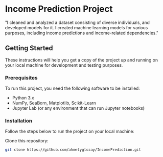 # Income Prediction Project

 "I cleaned and analyzed a dataset consisting of diverse individuals, and developed models for it. I created machine learning models for various purposes, including income predictions and income-related dependencies."

## Getting Started

These instructions will help you get a copy of the project up and running on your local machine for development and testing purposes.

### Prerequisites

To run this project, you need the following software to be installed:

- Python 3.x
- NumPy, SeaBorn, Matplotlib, Scikit-Learn
- Jupyter Lab (or any environment that can run Jupyter notebooks)

### Installation

Follow the steps below to run the project on your local machine:

 Clone this repository:

```bash
git clone https://github.com/ahmetygtozay/IncomePrediction.git

